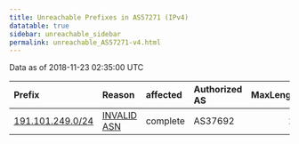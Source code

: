 ```yaml
---
title: Unreachable Prefixes in AS57271 (IPv4)
datatable: true
sidebar: unreachable_sidebar
permalink: unreachable_AS57271-v4.html
---
```


Data as of 2018-11-23 02:35:00 UTC


<div class="datatable-begin"></div>

| Prefix                                                     | Reason                                                                                                  | affected   | Authorized AS   |   MaxLength | Anchor                                         |   unreachable /24s |
|:-----------------------------------------------------------|:--------------------------------------------------------------------------------------------------------|:-----------|:----------------|------------:|:-----------------------------------------------|-------------------:|
| [191.101.249.0/24](https://stat.ripe.net/191.101.249.0/24) | [INVALID ASN](https://rpki-validator.ripe.net/announcement-preview?asn=AS57271&prefix=191.101.249.0/24) | complete   | AS37692         |          24 | [LACNIC](unreachable_LACNIC_RPKI_Root-v4.html) |                  1 |

<div class="datatable-end"></div>